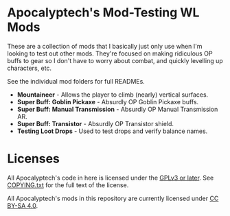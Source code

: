 Apocalyptech's Mod-Testing WL Mods
==================================

These are a collection of mods that I basically just only use when I'm looking
to test out other mods.  They're focused on making ridiculous OP buffs to gear
so I don't have to worry about combat, and quickly levelling up characters, etc.

See the individual mod folders for full READMEs.

- **Mountaineer** - Allows the player to climb (nearly) vertical surfaces.
- **Super Buff: Goblin Pickaxe** - Absurdly OP Goblin Pickaxe buffs.
- **Super Buff: Manual Transmission** - Absurdly OP Manual Transmission AR.
- **Super Buff: Transistor** - Absurdly OP Transistor shield.
- **Testing Loot Drops** - Used to test drops and verify balance names.

Licenses
========

All Apocalyptech's code in here is licensed under the
[GPLv3 or later](https://www.gnu.org/licenses/quick-guide-gplv3.html).
See [COPYING.txt](../COPYING.txt) for the full text of the license.

All Apocalyptech's mods in this repository are currently licensed under
[CC BY-SA 4.0](https://creativecommons.org/licenses/by-sa/4.0/).

